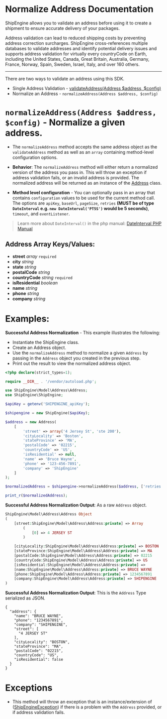 Normalize Address Documentation
===============================
ShipEngine allows you to validate an address before using it to create a shipment to ensure accurate delivery
of your packages.

Address validation can lead to reduced shipping costs by preventing address correction surcharges. ShipEngine
cross-references multiple databases to validate addresses and identify potential delivery issues and supports address
validation for virtually every countryCode on Earth, including the United States, Canada, Great Britain, Australia,
Germany, France, Norway, Spain, Sweden, Israel, Italy, and over 160 others.

---

There are two ways to validate an address using this SDK.

- Single Address Validation - [validateAddress(Address $address, $config)](./addressValidateExample.md)
- Normalize an Address - `normalizeAddress(Address $address, $config)`

`normalizeAddress(Address $address, $config)` - Normalize a given address.
==========================================================================

- The `normalizeAddress` method accepts the same address object as the `validateAddress` method as well as an `array`
containing method-level configuration options.

- **Behavior**: The `normalizeAddress` method will either return a normalized version of the address you pass in. This
  will throw an exception if address validation fails, or an invalid address is provided. The normalized address will
  be returned as an instance of the [Address](../src/Model/Address/Address.php) class.

- **Method level configuration** - You can optionally pass in an array that contains `configuration` values to be used
  for the current method call. The options are `apiKey`, `baseUrl`, `pageSize`,
  `retries` **(MUST be of type `DateInterval` e.g. `new DateInterval('PT5S')` would be 5 seconds)**,
  `timeout`, and `eventListener`.

> Learn more about `DateInterval()` in the php manual:
> [DateInterval PHP Manual](https://www.php.net/manual/en/class.dateinterval.php "DateInterval Documentation")

Address Array Keys/Values:
--------------------------

- **street** *array* `required`
- **city** *string*
- **state** *string*
- **postalCode** *string*
- **countryCode** *string* `required`
- **isResidential** *boolean*
- **name** *string*
- **phone** *string*
- **company** *string*

Examples:
=========

**Successful Address Normalization** - This example illustrates the following:
- Instantiate the ShipEngine class.
- Create an Address object.
- Use the `normalizeAddress` method to normalize a given `Address` by passing in the `Address` object you created in
  the previous step.
- Print out the result to view the normalized address object.

```php
<?php declare(strict_types=1);

require __DIR__ . '/vendor/autoload.php';

use ShipEngine\Model\Address\Address;
use ShipEngine\ShipEngine;

$apiKey = getenv('SHIPENGINE_apiKey');

$shipengine = new ShipEngine($apiKey);

$address = new Address(
    [
        'street' => array('4 Jersey St', 'ste 200'),
        'cityLocality' => 'Boston',
        'stateProvince' => 'MA',
        'postalCode' => '02215',
        'countryCode' => 'US',
        'isResidential' => null,
        'name' => 'Bruce Wayne',
        'phone' => '123-456-7891',
        'company' => 'ShipEngine'
    ]
);

$normalizedAddress = $shipengine->normalizeAddress($address, ['retries' => 2]);

print_r($normalizedAddress);
```
**Successful Address Normalization Output**: As a raw `Address` object.
```php
ShipEngine\Model\Address\Address Object
(
    [street:ShipEngine\Model\Address\Address:private] => Array
        (
            [0] => 4 JERSEY ST
        )

    [cityLocality:ShipEngine\Model\Address\Address:private] => BOSTON
    [stateProvince:ShipEngine\Model\Address\Address:private] => MA
    [postalCode:ShipEngine\Model\Address\Address:private] => 02215
    [countryCode:ShipEngine\Model\Address\Address:private] => US
    [isResidential:ShipEngine\Model\Address\Address:private] =>
    [name:ShipEngine\Model\Address\Address:private] => BRUCE WAYNE
    [phone:ShipEngine\Model\Address\Address:private] => 1234567891
    [company:ShipEngine\Model\Address\Address:private] => SHIPENGINE
)
```

**Successful Address Normalization Output**: This is the `Address` Type serialized as JSON.
```json5
{
  "address": {
    "name": "BRUCE WAYNE",
    "phone": "1234567891",
    "company": "SHIPENGINE",
    "street": [
      "4 JERSEY ST"
    ],
    "cityLocality": "BOSTON",
    "stateProvince": "MA",
    "postalCode": "02215",
    "countryCode": "US",
    "isResidential": false
  }
}
```

Exceptions
==========

- This method will throw an exception that is an instance/extension of
  ([ShipEngineException](../src/Message/ShipEngineException.php)) if there is a problem with the `Address` provided, or
  if address validation fails.
